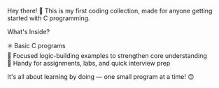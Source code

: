 Hey there! 👋 This is my first coding collection, made for anyone getting started with C programming. 

What's Inside?

✳️ Basic C programs                                                                                                                                                                               
  📌 Focused logic-building examples to strengthen core understanding  
🧾 Handy for assignments, labs, and quick interview prep



It's all about learning by doing — one small program at a time! 😊


